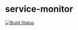 # service-monitor

[![Build Status](https://travis-ci.org/alexfillis/service-monitor.svg?branch=master)](https://travis-ci.org/alexfillis/service-monitor)
